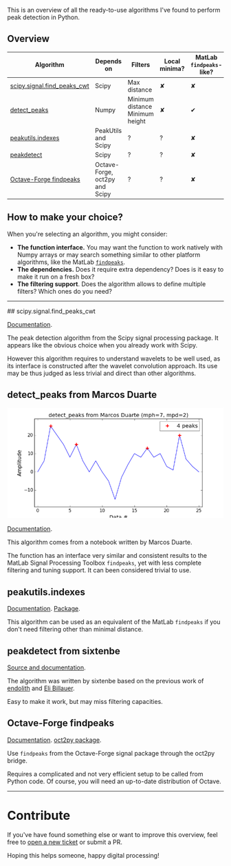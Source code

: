 This is an overview of all the ready-to-use algorithms I've found to perform peak detection in Python.

## Overview

| Algorithm | Depends on | Filters | Local minima? | MatLab `findpeaks`-like? |
|-----------| ---------- | ------- | ------------- | ------------------------ |
| [scipy.signal.find_peaks_cwt](#scipysignalfind_peaks_cwt) | Scipy | Max distance | ✘ | ✘ |
| [detect_peaks](#detect_peaks-from-marcos-duarte) | Numpy | Minimum distance<br>Minimum height | ✘ | ✔ |
| [peakutils.indexes](#peakutilsindexes) | PeakUtils and Scipy | ? | ? | ✘ |
| [peakdetect](#peakdetect-from-sixtenbe) | Scipy | ? | ? | ✘ |
| [Octave-Forge findpeaks](#octave-forge-findpeaks) | Octave-Forge, oct2py and Scipy | ? | ? | ✘ |

## How to make your choice?

When you're selecting an algorithm, you might consider:

* **The function interface.** You may want the function to work natively with Numpy arrays or may search something similar to other platform algorithms, like the MatLab [`findpeaks`](http://fr.mathworks.com/help/signal/ref/findpeaks.html).
* **The dependencies.** Does it require extra dependency? Does is it easy to make it run on a fresh box?
* **The filtering support**. Does the algorithm allows to define multiple filters? Which ones do you need?

--------------------------------

## scipy.signal.find_peaks_cwt

[Documentation](http://docs.scipy.org/doc/scipy/reference/generated/scipy.signal.find_peaks_cwt.html).

The peak detection algorithm from the Scipy signal processing package. It appears like the obvious choice when you already work with Scipy.

However this algorithm requires to understand wavelets to be well used, as its interface is constructed after the wavelet convolution approach. Its use may be thus judged as less trivial and direct than other algorithms.

## detect_peaks from Marcos Duarte

![](/images/detect_peaks.png?raw=true "detect_peaks from Marcos Duarte")

[Documentation](http://nbviewer.ipython.org/github/demotu/BMC/blob/master/notebooks/DetectPeaks.ipynb).

This algorithm comes from a notebook written by Marcos Duarte.

The function has an interface very similar and consistent results to the MatLab Signal Processing Toolbox `findpeaks`, yet with less complete filtering and tuning support. It can been considered trivial to use.

## peakutils.indexes

[Documentation](http://pythonhosted.org/PeakUtils/reference.html#peakutils.peak.indexes).
[Package](https://bitbucket.org/lucashnegri/peakutils).

This algorithm can be used as an equivalent of the MatLab `findpeaks` if you don't need filtering other than minimal distance.

## peakdetect from sixtenbe

[Source and documentation](https://gist.github.com/sixtenbe/1178136).

The algorithm was written by sixtenbe based on the previous work of [endolith](https://gist.github.com/endolith/250860) and [Eli Billauer](http://billauer.co.il/peakdet.html).

Easy to make it work, but may miss filtering capacities.

## Octave-Forge findpeaks

[Documentation](http://octave.sourceforge.net/signal/function/findpeaks.html).
[oct2py package](https://github.com/blink1073/oct2py).

Use `findpeaks` from the Octave-Forge signal package through the oct2py bridge.

Requires a complicated and not very efficient setup to be called from Python code. Of course, you will need an up-to-date distribution of Octave.

----------------------------------

# Contribute

If you've have found something else or want to improve this overview, feel free to [open a new ticket](https://github.com/MonsieurV/py-findpeaks/issues/new) or submit a PR.

Hoping this helps someone, happy digital processing!
